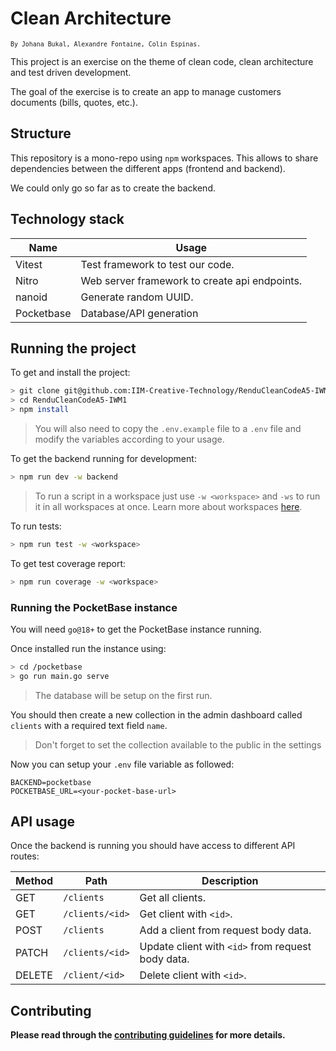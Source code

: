 # Clean Architecture

<sup>`By Johana Bukal, Alexandre Fontaine, Colin Espinas.`</sup>

This project is an exercise on the theme of clean code, clean architecture and test driven development.

The goal of the exercise is to create an app to manage customers documents (bills, quotes, etc.).

## Structure

This repository is a mono-repo using `npm` workspaces. This allows to share dependencies between the different apps (frontend and backend).

We could only go so far as to create the backend.

## Technology stack

| Name       | Usage                                         |
| ---------- | --------------------------------------------- |
| Vitest     | Test framework to test our code.              |
| Nitro      | Web server framework to create api endpoints. |
| nanoid     | Generate random UUID.                         |
| Pocketbase | Database/API generation                       |

## Running the project

To get and install the project:

```sh
> git clone git@github.com:IIM-Creative-Technology/RenduCleanCodeA5-IWM1.git
> cd RenduCleanCodeA5-IWM1
> npm install
```

> You will also need to copy the `.env.example` file to a `.env` file and modify the variables according to your usage.

To get the backend running for development:

```sh
> npm run dev -w backend
```

> To run a script in a workspace just use `-w <workspace>` and `-ws` to run it in all workspaces at once. Learn more about workspaces [here](https://docs.npmjs.com/cli/v9/using-npm/workspaces?v=true#running-commands-in-the-context-of-workspaces).

To run tests:

```sh
> npm run test -w <workspace>
```

To get test coverage report:

```sh
> npm run coverage -w <workspace>
```

### Running the PocketBase instance

You will need `go@18+` to get the PocketBase instance running.

Once installed run the instance using:

```sh
> cd /pocketbase
> go run main.go serve
```

> The database will be setup on the first run.

You should then create a new collection in the admin dashboard called `clients` with a required text field `name`.

> Don't forget to set the collection available to the public in the settings

Now you can setup your `.env` file variable as followed:

```.env
BACKEND=pocketbase
POCKETBASE_URL=<your-pocket-base-url>
```

## API usage

Once the backend is running you should have access to different API routes:

| Method | Path            | Description                                       |
| ------ | --------------- | ------------------------------------------------- |
| GET    | `/clients`      | Get all clients.                                  |
| GET    | `/clients/<id>` | Get client with `<id>`.                           |
| POST   | `/clients`      | Add a client from request body data.              |
| PATCH  | `/clients/<id>` | Update client with `<id>` from request body data. |
| DELETE | `/client/<id>`  | Delete client with `<id>`.                        |

## Contributing

**Please read through the [contributing guidelines](./.github/CONTRIBUTING.md) for more details.**
